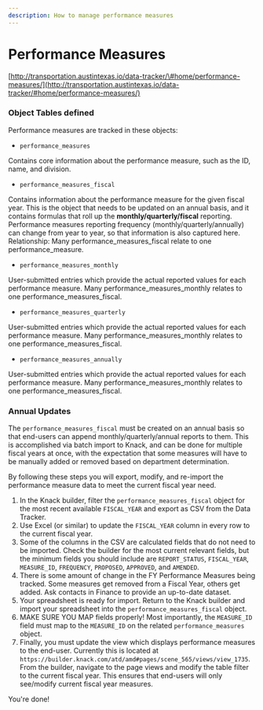 ```yaml
---
description: How to manage performance measures
---
```


# Performance Measures

[http://transportation.austintexas.io/data-tracker/\#home/performance-measures/](http://transportation.austintexas.io/data-tracker/#home/performance-measures/)

### Object Tables defined

Performance measures are tracked in these objects:

* `performance_measures`

Contains core information about the performance measure, such as the ID, name, and division.

* `performance_measures_fiscal`

Contains information about the performance measure for the given fiscal year. This is the object that needs to be updated on an annual basis, and it contains formulas that roll up the **monthly/quarterly/fiscal** reporting. Performance measures reporting frequency \(monthly/quarterly/annually\) can change from year to year, so that information is also captured here. Relationship: Many performance\_measures\_fiscal relate to one performance\_measure.

* `performance_measures_monthly`

User-submitted entries which provide the actual reported values for each performance measure. Many performance\_measures\_monthly relates to one performance\_measures\_fiscal.

* `performance_measures_quarterly`

User-submitted entries which provide the actual reported values for each performance measure. Many performance\_measures\_monthly relates to one performance\_measures\_fiscal.

* `performance_measures_annually`

User-submitted entries which provide the actual reported values for each performance measure. Many performance\_measures\_monthly relates to one performance\_measures\_fiscal.

### Annual Updates

The `performance_measures_fiscal` must be created on an annual basis so that end-users can append monthly/quarterly/annual reports to them. This is accomplished via batch import to Knack, and can be done for multiple fiscal years at once, with the expectation that some measures will have to be manually added or removed based on department determination.

By following these steps you will export, modify, and re-import the performance measure data to meet the current fiscal year need.

1. In the Knack builder, filter the `performance_measures_fiscal` object for the most recent available `FISCAL_YEAR` and export as CSV from the Data Tracker.
2. Use Excel \(or similar\) to update the `FISCAL_YEAR` column in every row to the current fiscal year.
3. Some of the columns in the CSV are calculated fields that do not need to be imported. Check the builder for the most current relevant fields, but the minimum fields you should include are `REPORT_STATUS`, `FISCAL_YEAR`, `MEASURE_ID`, `FREQUENCY`, `PROPOSED`, `APPROVED`, and `AMENDED`.
4. There is some amount of change in the FY Performance Measures being tracked. Some measures get removed from a Fiscal Year, others get added. Ask contacts in Finance to provide an up-to-date dataset.
5. Your spreadsheet is ready for import. Return to the Knack builder and import your spreadsheet into the `performance_measures_fiscal` object. 
6. MAKE SURE YOU MAP fields properly! Most importantly, the `MEASURE_ID` field must map to the `MEASURE_ID` on the related `performance_measures` object.
7. Finally, you must update the view which displays performance measures to the end-user. Currently this is located at `https://builder.knack.com/atd/amd#pages/scene_565/views/view_1735`. From the builder, navigate to the page views and modify the table filter to the current fiscal year. This ensures that end-users will only see/modify current fiscal year measures.

You're done!

